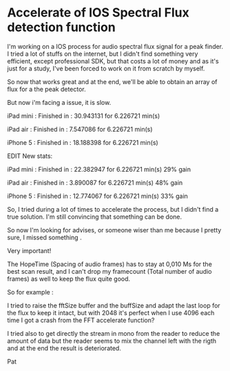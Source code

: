 Accelerate of IOS Spectral Flux detection function
================

I'm working on a IOS process for audio spectral flux signal for a peak finder.
I tried a lot of stuffs on the internet, but I didn't find something very efficient, except professional SDK, but that costs a lot of money and as it's just for a study, I've been forced to work on it from scratch by myself.

So now that works great and at the end, we'll be able to obtain an array of flux for a the peak detector.

But now i'm facing a issue, it is slow. 

iPad mini : Finished in : 30.943131 for 6.226721 min(s)

iPad air : Finished in : 7.547086 for 6.226721 min(s)

iPhone 5 : Finished in : 18.188398 for 6.226721 min(s)


EDIT New stats:

iPad mini : Finished in : 22.382947 for 6.226721 min(s) 29% gain

iPad air : Finished in : 3.890087 for 6.226721 min(s) 48% gain

iPhone 5 : Finished in : 12.774067 for 6.226721 min(s) 33% gain


So, I tried during a lot of times to accelerate the process, but I didn't find a true solution.
I'm still convincing that something can be done.  

So now I'm looking for advises, or someone wiser than me because I pretty sure, I missed something . 

Very important!

The HopeTime (Spacing of audio frames) has to stay at 0,010 Ms for the best scan result, and I can't drop my framecount (Total number of audio frames) as well to keep the flux quite good.  

So for example :

I tried to raise the fftSize buffer and the buffSize and adapt the last loop for the flux to keep it intact, but with 2048 it's perfect when I use 4096 each time I got a crash from the FFT accelerate function?

I tried also to get directly the stream in mono from the reader to reduce the amount of data but the reader seems to mix the channel left with the rigth and at the end the result is deteriorated.

Pat
